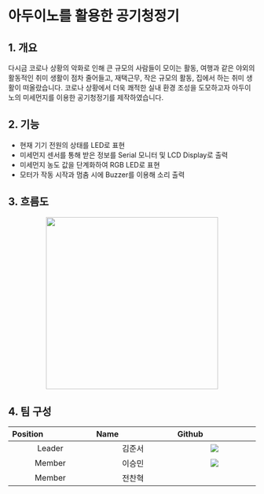 # 아두이노를 활용한 공기청정기

## 1. 개요

다시금 코로나 상황의 악화로 인해 큰 규모의 사람들이 모이는 활동, 
여행과 같은 야외의 활동적인 취미 생활이 점차 줄어들고, 
재택근무, 작은 규모의 활동, 집에서 하는 취미 생활이 떠올랐습니다.
코로나 상황에서 더욱 쾌적한 실내 환경 조성을 도모하고자 
아두이노의 미세먼지를 이용한 공기청정기를 제작하였습니다.

## 2. 기능

- 현재 기기 전원의 상태를 LED로 표현
- 미세먼지 센서를 통해 받은 정보를 Serial 모니터 및 LCD Display로 출력
- 미세먼지 농도 값을 단계화하여 RGB LED로 표현
- 모터가 작동 시작과 멈춤 시에 Buzzer를 이용해 소리 출력

## 3. 흐름도
<p align="center"><img src="https://user-images.githubusercontent.com/79975172/152492548-73f4cd93-a93b-4ec5-8d16-6e0f097c09e5.jpg" width=:"300px" height="350px" /> </p>


## 4. 팀 구성
 <table align="center">
<thead>
<tr>
  <th width="200px" align="left">Position</th>
  <th width="200px" align="left">Name</th>
  <th width="200px" align="left">Github</th>
</tr> 
</thead>
<tbody>

<tr>
  <td align="center">Leader</td>
  <td align="center">김준서</td>
  <td align="center">
  <a href="https://github.com/Narcoker">
    <img src="http://img.shields.io/badge/Narcoker-655ced?style=social&logo=github" style="height : auto; margin-left : 10px; margin-right : 10px;"/>
  </a>
  </td> 
</tr>
  
  
<tr>
  <td align="center" style="text-align:center">Member</td>
  <td align="center">이승민</td>
  <td align="center">
  <a href="https://github.com/lee2963">
    <img src="http://img.shields.io/badge/lee2963-655ced?style=social&logo=github" style="height : auto; margin-left : 10px; margin-right : 10px;"/>
  </a>
  </td> 
</tr>
  
<tr>
  <td align="center">Member</td>
  <td align="center">전찬혁</td>
  <td align="center">
 
  </td> 
</tr>

</tbody>
</table>

